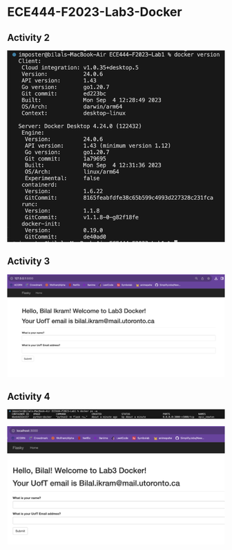 # ECE444-F2023-Lab3-Docker

## Activity 2
![Screenshot](activity2.png)

## Activity 3
![Screenshot](activity3.png)

## Activity 4
![Screenshot](activity4.png)

![Screenshot](activity4-1.png)
